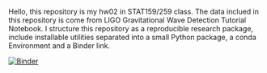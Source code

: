 Hello, this repository is my hw02 in STAT159/259 class. The data inclued in this repository is come from LIGO Gravitational Wave Detection Tutorial Notebook. I structure this repository as a reproducible research package, include installable utilities separated into a small Python package, a conda Environment and a Binder link. 

[![Binder](https://mybinder.org/badge_logo.svg)](https://mybinder.org/v2/gh/UCB-stat-159-s23/hw02-didi5555.git/HEAD?labpath=LOSC_Event_tutorial.ipynb)